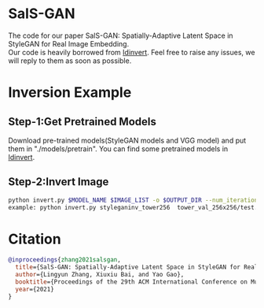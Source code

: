 # SalS-GAN
The code for our paper SalS-GAN: Spatially-Adaptive Latent Space in StyleGAN for Real Image Embedding.  
Our code is heavily borrowed from [Idinvert](https://github.com/genforce/idinvert). Feel free to raise any issues, we will reply to them as soon as possible.

# Inversion Example
## Step-1:Get Pretrained Models
Download pre-trained models(StyleGAN models and VGG model) and put them in "./models/pretrain". 
You can find some pretrained models in [Idinvert](https://github.com/genforce/idinvert).

## Step-2:Invert Image
```bash
python invert.py $MODEL_NAME $IMAGE_LIST -o $OUTPUT_DIR --num_iterations ITERATIONS  
example: python invert.py styleganinv_tower256  tower_val_256x256/test.list -o ./outputs/tower  --num_iterations 3000
```

# Citation
```bibtex
@inproceedings{zhang2021salsgan,  
  title={SalS-GAN: Spatially-Adaptive Latent Space in StyleGAN for Real Image Embedding},  
  author={Lingyun Zhang, Xiuxiu Bai, and Yao Gao},  
  booktitle={Proceedings of the 29th ACM International Conference on Multimedia (MM ’21)},  
  year={2021}  
}
```
